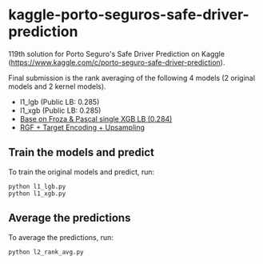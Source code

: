 # kaggle-porto-seguros-safe-driver-prediction
119th solution for Porto Seguro's Safe Driver Prediction on Kaggle (https://www.kaggle.com/c/porto-seguro-safe-driver-prediction).

Final submission is the rank averaging of the following 4 models (2 original models and 2 kernel models).

- l1_lgb (Public LB: 0.285)
- l1_xgb (Public LB: 0.285)
- [Base on Froza & Pascal single XGB LB (0.284)](https://www.kaggle.com/kueipo/base-on-froza-pascal-single-xgb-lb-0-284)
- [RGF + Target Encoding + Upsampling](https://www.kaggle.com/tunguz/rgf-target-encoding-0-282-on-lb)

## Train the models and predict 
To train the original models and predict, run:

```
python l1_lgb.py
python l1_xgb.py
```

## Average the predictions
To average the predictions, run:

```
python l2_rank_avg.py
```
